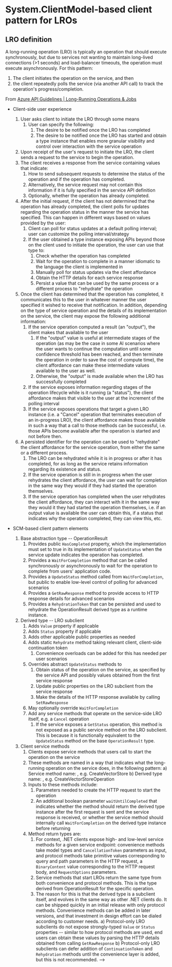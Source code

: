 # System.ClientModel-based client pattern for LROs

## LRO definition

A long-running operation (LRO) is typically an operation that should execute synchronously, but due to services not wanting to maintain long-lived connections (>1 seconds) and load-balancer timeouts, the operation must execute asynchronously. For this pattern:

1. The client initiates the operation on the service, and then 
2. the client repeatedly polls the service (via another API call) to track the operation's progress/completion.

From [Azure API Guidelines | Long-Running Operations & Jobs](https://github.com/microsoft/api-guidelines/blob/vNext/azure/Guidelines.md#long-running-operations--jobs)
    
- Client-side user experience
    1. User asks client to initiate the LRO through some means
        1. User can specify the following:
            1) The desire to be notified once the LRO has completed
            2) The desire to be notified once the LRO has started and obtain a type instance that enables more granular visibility and control over interaction with the service operation
    2. Upon receipt of the user's request to initiate the LRO, the client sends a request to the service to begin the operation.
    3. The client receives a response from the service containing values that indicate:
        1. How to send subsequent requests to determine the status of the operation and if the operation has completed.  
        2. Alternatively, the service request may not contain this information if it is fully specified in the service API definition
        3. Optionally, whether the operation has already completed.
    4. After the initial request, if the client has not determined that the operation has already completed, the client polls for updates regarding the operation status in the manner the service has specified.  This can happen in different ways based on values provided by the user:
        1. Client can poll for status updates at a default polling interval; user can customize the polling interval/strategy
        2. If the user obtained a type instance exposing APIs beyond those on the client used to initiate the operation, the user can use that type to:
            1) Check whether the operation has completed
            2) Wait for the operation to complete in a manner idiomatic to the language the client is implemented in
            3) Manually poll for status updates via the client affordance
            4) Obtain the HTTP details for each service response
            5) Persist a value that can be used by the same process or a different process to "rehydrate" the operation
    5. Once the client has determined that the operation has completed, it communicates this to the user in whatever manner the user specified it wished to receive that notification.  In addition, depending on the type of service operation and the details of its implementation on the service, the client may expose the following additional information:
        1. If the service operation computed a result (an "output"), the client makes that available to the user
            1) If the "output" value is useful at intermediate stages of the operation (as may be the case in some AI scenarios where the user wants to continue the computation until some confidence threshold has been reached, and then terminate the operation in order to save the cost of compute time), the client affordance can make these intermediate values available to the user as well.
            2) Otherwise, the "output" is made available when the LRO has successfully completed
        2. If the service exposes information regarding stages of the operation lifecycle while is it running (a "status"), the client affordance makes that visible to the user at the increment of the polling interval
        3. If the service exposes operations that target a given LRO instance (i.e. a "Cancel" operation that terminates execution of an in-progress LRO), the client affordance makes those available in such a way that a call to those methods can be successful, i.e. those APIs become available after the operation is started and not before then.
    6. A persisted identifier for the operation can be used to "rehydrate" the client affordance for the service operation, from either the same or a different process.
        1. The LRO can be rehydrated while it is in progress or after it has completed, for as long as the service retains information regarding its existence and status.
        2. If the service operation is still in in progress when the user rehydrates the client affordance, the user can wait for completion in the same way they would if they had started the operation themselves.
        3. If the service operation has completed when the user rehydrates the client affordance, they can interact with it in the same way they would it they had started the operation themselves, i.e. if an output value is available the user can obtain this, if a status that indicates why the operation completed, they can view this, etc.
        
    
- SCM-based client pattern elements
    1. Base abstraction type -- OperationResult
        1. Provides public `HasCompleted` property, which the implementation must set to true in its implementation of `UpdateStatus` when the service update indicates the operation has completed.
        2. Provides a `WaitForCompletion` method that can be called synchronously or asynchronously to wait for the operation to complete from users' application code.
        3. Provides a `UpdateStatus` method called from `WaitForCompletion`, but public to enable low-level control of polling for advanced scenarios
        4. Provides a `GetRawResponse` method to provide access to HTTP response details for advanced scenarios
        5. Provides a `RehydrationToken` that can be persisted and used to rehydrate the OperationResult derived type as a runtime instance.
    2. Derived type -- LRO subclient
        1. Adds `Value` property if applicable
        2. Adds `Status` property if applicable
        3. Adds other applicable public properties as needed
        4. Adds static `Rehydrate` method taking relevant client, client-side continuation token
            1) Convenience overloads can be added for this has needed per user scenarios
        5. Overrides abstract `UpdateStatus` methods to
            1) Obtain status of the operation on the service, as specified by the service API and possibly values obtained from the first service response
            2) Update public properties on the LRO subclient from the service response
            3) Make the details of the HTTP response available by calling `SetRawResponse`
        6. May optionally override `WaitForCompletion` 
        7. Add any service methods that operate on the service-side LRO itself, e.g. a `Cancel` operation
            1) If the service exposes a `GetStatus` operation, this method is not exposed as a public service method on the LRO subclient.  This is because it is functionally equivalent to the `UpdateStatus` method on the base `OperationResult` type.
    3. Client service methods
        1. Clients expose service methods that users call to start the operation on the service
        2. These methods are named in a way that indicates what the long-running operation on the service does, in the following pattern:
                a) Service method name: <MethodName>, e.g. CreateVectorStore
                b) Derived type name: <MethodNameOperation>, e.g. CreateVectorStoreOperation
        3. Inputs to these methods include:
            1) Parameters needed to create the HTTP request to start the operation
            2) An additional boolean parameter `waitUntilCompleted` that indicates whether the method should return the derived type instance after the first request is sent and the service response is received, or whether the service method should internally call `WaitForCompletion` on the derived type instance before returning
        4. Method return types are:
            1) For context, .NET clients expose high- and low-level service methods for a given service endpoint: convenience methods take model types and `CancellationToken` parameters as input, and protocol methods take primitive values corresponding to query and path parameters in the HTTP request, a `BinaryContent` value corresponding to the HTTP request body, and `RequestOptions` parameters.  
            2) Service methods that start LROs return the same type from both convenience and protocol methods.  This is the type derived from OperationResult for the specific operation.  
            3) The reason for this is that the derived type is a subclient itself, and evolves in the same way as other .NET clients do.  It can be shipped quickly in an initial release with only protocol methods.  Convenience methods can be added in later versions, and that investment in design effort can be dialed according to customer needs.
                a) Protocol-only LRO subclients do not expose strongly-typed `Value` or `Status` properties -- similar to how protocol methods are used, end users can obtain these values by parsing the HTTP details obtained from calling `GetRawResponse`
                b) Protocol-only LRO subclients can defer addition of `ContinuationToken` and `Rehydration` methods until the convenience layer is added, but this is not recommended. -->
